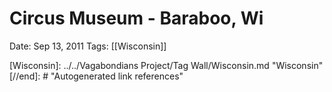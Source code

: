 # Circus Museum - Baraboo, Wi

Date: Sep 13, 2011
Tags: [[Wisconsin]]

[//begin]: # "Autogenerated link references for markdown compatibility"
[Wisconsin]: ../../Vagabondians Project/Tag Wall/Wisconsin.md "Wisconsin"
[//end]: # "Autogenerated link references"